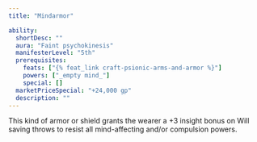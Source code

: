 ```yaml
---
title: "Mindarmor"

ability:
  shortDesc: ""
  aura: "Faint psychokinesis"
  manifesterLevel: "5th"
  prerequisites:
    feats: ["{% feat_link craft-psionic-arms-and-armor %}"]
    powers: ["_empty mind_"]
    special: []
  marketPriceSpecial: "+24,000 gp"
  description: ""
---
```

This kind of armor or shield grants the wearer a +3 insight bonus on Will saving throws to resist all mind-affecting and/or compulsion powers.


